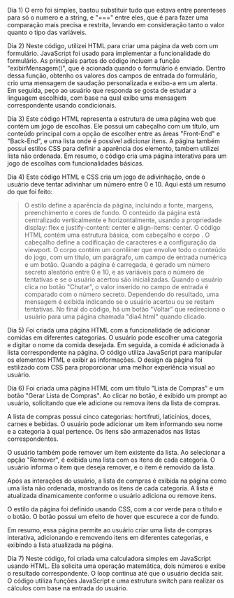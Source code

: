 Dia 1) O erro foi simples, bastou substituir tudo que estava entre parenteses para só o numero e a string, e "===" entre eles, que é para fazer uma comparação mais precisa e restrita, levando em consideração tanto o valor quanto o tipo das variáveis.

Dia 2) Neste código, utilizei HTML para criar uma página da web com um formulário. JavaScript foi usado para implementar a funcionalidade do formulário. As principais partes do código incluem a função "exibirMensagem()", que é acionada quando o formulário é enviado. Dentro dessa função, obtenho os valores dos campos de entrada do formulário, crio uma mensagem de saudação personalizada e exibo-a em um alerta. Em seguida, peço ao usuário que responda se gosta de estudar a linguagem escolhida, com base na qual exibo uma mensagem correspondente usando condicionais.

Dia 3) Este código HTML representa a estrutura de uma página web que contém um jogo de escolhas. Ele possui um cabeçalho com um título, um conteúdo principal com a opção de escolher entre as áreas "Front-End" e "Back-End", e uma lista onde é possível adicionar itens. A página também possui estilos CSS para definir a aparência dos elemento, tambem utilizei lista não ordenada. Em resumo, o código cria uma página interativa para um jogo de escolhas com funcionalidades básicas.

Dia 4) Este código HTML e CSS cria um jogo de adivinhação, onde o usuário deve tentar adivinhar um número entre 0 e 10. Aqui está um resumo do que foi feito:

> O estilo define a aparência da página, incluindo a fonte, margens, preenchimento e cores de fundo.
> O conteúdo da página está centralizado verticalmente e horizontalmente, usando a propriedade display: flex e justify-content: center e align-items: center.
> O código HTML contém uma estrutura básica, com cabeçalho <head> e corpo <body>.
> O cabeçalho define a codificação de caracteres e a configuração da viewport.
> O corpo contém um contêiner que envolve todo o conteúdo do jogo, com um título, um parágrafo, um campo de entrada numérica e um botão.
> Quando a página é carregada, é gerado um número secreto aleatório entre 0 e 10, e as variáveis para o número de tentativas e se o usuário acertou são inicializadas.
>Quando o usuário clica no botão "Chutar", o valor inserido no campo de entrada é comparado com o número secreto. Dependendo do resultado, uma mensagem é exibida indicando se o usuário acertou ou se restam tentativas.
> No final do código, há um botão "Voltar" que redireciona o usuário para uma página chamada "dia4.html" quando clicado.

Dia 5) Foi criada uma página HTML com a funcionalidade de adicionar comidas em diferentes categorias. O usuário pode escolher uma categoria e digitar o nome da comida desejada. Em seguida, a comida é adicionada à lista correspondente na página. O código utiliza JavaScript para manipular os elementos HTML e exibir as informações. O design da página foi estilizado com CSS para proporcionar uma melhor experiência visual ao usuário.

Dia 6) Foi criada uma página HTML com um título "Lista de Compras" e um botão "Gerar Lista de Compras". Ao clicar no botão, é exibido um prompt ao usuário, solicitando que ele adicione ou remova itens da lista de compras.

A lista de compras possui cinco categorias: hortifruti, laticínios, doces, carnes e bebidas. O usuário pode adicionar um item informando seu nome e a categoria à qual pertence. Os itens são armazenados nas listas correspondentes.

O usuário também pode remover um item existente da lista. Ao selecionar a opção "Remover", é exibida uma lista com os itens de cada categoria. O usuário informa o item que deseja remover, e o item é removido da lista.

Após as interações do usuário, a lista de compras é exibida na página como uma lista não ordenada, mostrando os itens de cada categoria. A lista é atualizada dinamicamente conforme o usuário adiciona ou remove itens.

O estilo da página foi definido usando CSS, com a cor verde para o título e o botão. O botão possui um efeito de hover que escurece a cor de fundo.

Em resumo, essa página permite ao usuário criar uma lista de compras interativa, adicionando e removendo itens em diferentes categorias, e exibindo a lista atualizada na página.

Dia 7) Neste código, foi criada uma calculadora simples em JavaScript usando HTML. Ela solicita uma operação matemática, dois números e exibe o resultado correspondente. O loop continua até que o usuário decida sair. O código utiliza funções JavaScript e uma estrutura switch para realizar os cálculos com base na entrada do usuário.
